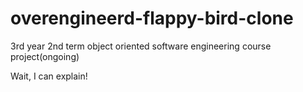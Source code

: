 # overengineerd-flappy-bird-clone
3rd year 2nd term object oriented software engineering course project(ongoing)

Wait, I can explain!
